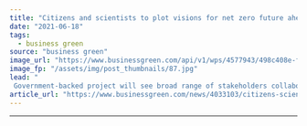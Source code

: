 ```yaml
---
title: "Citizens and scientists to plot visions for net zero future ahead of COP26"
date: "2021-06-18"
tags: 
  - business green
source: "business green"
image_url: "https://www.businessgreen.com/api/v1/wps/4577943/498c408e-f4f5-4cec-afeb-eb232306df64/3/iStock-181062267-185x114.jpg"
image_fp: "/assets/img/post_thumbnails/87.jpg"
lead: "
 Government-backed project will see broad range of stakeholders collaborate on visions for what a net zero future could looks like for six regions around the world ..."
article_url: "https://www.businessgreen.com/news/4033103/citizens-scientists-plot-visions-low-carbon-future-ahead-cop26"
---
```


---
